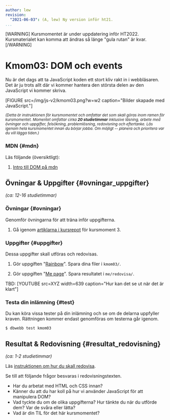 ```yaml
---
author: lew
revision:
  "2021-06-03": (A, lew) Ny version inför ht21.
...
```


[WARNING]
Kursmomentet är under uppdatering inför HT2022. Kursmaterialet kan komma att ändras så länge "gula rutan" är kvar.
[/WARNING]

# Kmom03: DOM och events

Nu är det dags att ta JavaScript koden ett stort kliv rakt in i webbläsaren. Det är ju trots allt där vi kommer hantera den största delen av den JavaScript vi kommer skriva.

[FIGURE src=/img/js-v2/kmom03.png?w=w2 caption="Bilder skapade med JavaScript."]

<!--more-->

<small><i>(Detta är instruktionen för kursmomentet och omfattar det som skall göras inom ramen för kursmomentet. Momentet omfattar cirka **20 studietimmar** inklusive läsning, arbete med övningar och uppgifter, felsökning, problemlösning, redovisning och eftertanke. Läs igenom hela kursmomentet innan du börjar jobba. Om möjligt -- planera och prioritera var du vill lägga tiden.)</i></small>

### MDN {#mdn}

Läs följande (översiktligt):

1. [Intro till DOM på mdn](https://developer.mozilla.org/en-US/docs/Web/API/Document_Object_Model/Introduction)

## Övningar & Uppgifter {#ovningar_uppgifter}

_(ca: 12-16 studietimmar)_

### Övningar {#ovningar}

Genomför övningarna för att träna inför uppgifterna.

1. Gå igenom [artiklarna i kursrepot](https://github.com/dbwebb-se/js-v2/tree/master/articles/kmom03) för kursmoment 3.

### Uppgifter {#uppgifter}

Dessa uppgifter skall utföras och redovisas.

1. Gör uppgiften "[Rainbow](https://github.com/dbwebb-se/js-v2/blob/master/assignments/kmom03/01_rainbow.md)". Spara dina filer i `kmom03/`.

1. Gör uppgiften "[Me page](https://github.com/dbwebb-se/js-v2/blob/master/assignments/kmom03/02_mepage3.md)". Spara resultatet i `me/redovisa/`.

TBD: [YOUTUBE src=XYZ width=639 caption="Hur kan det se ut när det är klart"]

### Testa din inlämning {#test}

Du kan köra vissa tester på din inlämning och se om de delarna uppfyller kraven. Rättningen kommer endast genomföras om testerna går igenom.

```console
$ dbwebb test kmom03
```

## Resultat & Redovisning {#resultat_redovisning}

_(ca: 1-2 studietimmar)_

Läs [instruktionen om hur du skall redovisa](./../redovisa).

Se till att följande frågor besvaras i redovisningstexten.

- Har du arbetat med HTML och CSS innan?
- Känner du att du har koll på hur vi använder JavaScript för att manipulera DOM?
- Vad tyckte du om de olika uppgifterna? Hur tänkte du när du utförde dem? Var de svåra eller lätta?
- Vad är din TIL för det här kursmomentet?
